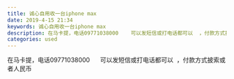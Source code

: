 ```yaml
---
title: 诚心自用收一台iphone max
date: 2019-4-15 21:34
keywords: 诚心自用收一台iphone max
description: 在马卡提，电话09771038000    可以发短信或打电话都可以  ，付款方式披索或者人民币    
categories: used
---
```

<td class="t_f" id="postmessage_3509754">

在马卡提，电话09771038000      可以发短信或打电话都可以  ，付款方式披索或者人民币       </td>

